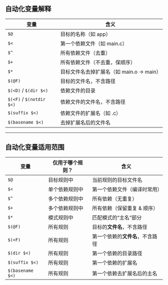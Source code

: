 ## 自动化变量解释

| 变量                     | 含义                                      |
| ------------------------ | ----------------------------------------- |
| `$@`                     | 目标的名称（如 app）                      |
| `$<`                     | 第一个依赖文件（如 main.c）               |
| `$^`                     | 所有依赖文件（去重）                      |
| `$+`                     | 所有依赖文件（不去重，保顺序）            |
| `$*`                     | 目标文件名去掉扩展名（如 main.o -> main） |
| `$(@F)`                  | 目标的文件名，不含路径                    |
| `$(<D)` / `$(dir $<)`    | 依赖文件的目录                            |
| `$(<F)` / `$(notdir $<)` | 依赖文件的文件名，不含路径                |
| `$(suffix $<)`           | 依赖文件的扩展名（如 .c）                 |
| `$(basename $<)`         | 去掉扩展名后的文件名                      |

---

## 自动化变量适用范围

| 变量             | 仅用于哪个规则？ | 含义                             |
| ---------------- | ---------------- | -------------------------------- |
| `$@`             | 目标规则中       | 当前规则的目标文件名             |
| `$<`             | 单个依赖规则中   | 第一个依赖文件（编译时常用）     |
| `$^`             | 多个依赖规则中   | 所有依赖（无重复）               |
| `$+`             | 多个依赖规则中   | 所有依赖（保留重复 & 顺序）      |
| `$*`             | 模式规则中       | 匹配模式的“主名”部分             |
| `$(@F)`          | 所有规则         | 目标的**文件名**，不含路径       |
| `$(<F)`          | 所有规则         | 第一个依赖的**文件名**，不含路径 |
| `$(dir $<)`      | 所有规则         | 第一个依赖的目录路径             |
| `$(suffix $<)`   | 所有规则         | 第一个依赖的扩展名               |
| `$(basename $<)` | 所有规则         | 第一个依赖去扩展名后的主名       |

